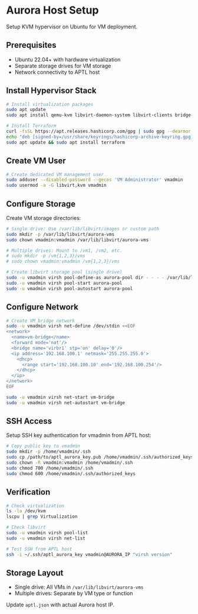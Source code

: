# Aurora Host Setup

Setup KVM hypervisor on Ubuntu for VM deployment.

## Prerequisites

- Ubuntu 22.04+ with hardware virtualization
- Separate storage drives for VM storage
- Network connectivity to APTL host

## Install Hypervisor Stack

```bash
# Install virtualization packages
sudo apt update
sudo apt install qemu-kvm libvirt-daemon-system libvirt-clients bridge-utils virt-manager

# Install Terraform
curl -fsSL https://apt.releases.hashicorp.com/gpg | sudo gpg --dearmor -o /usr/share/keyrings/hashicorp-archive-keyring.gpg
echo "deb [signed-by=/usr/share/keyrings/hashicorp-archive-keyring.gpg] https://apt.releases.hashicorp.com $(lsb_release -cs) main" | sudo tee /etc/apt/sources.list.d/hashicorp.list
sudo apt update && sudo apt install terraform
```

## Create VM User

```bash
# Create dedicated VM management user
sudo adduser --disabled-password --gecos 'VM Administrator' vmadmin
sudo usermod -a -G libvirt,kvm vmadmin
```

## Configure Storage

Create VM storage directories:

```bash
# Single drive: Use /var/lib/libvirt/images or custom path
sudo mkdir -p /var/lib/libvirt/aurora-vms
sudo chown vmadmin:vmadmin /var/lib/libvirt/aurora-vms

# Multiple drives: Mount to /vm1, /vm2, etc.
# sudo mkdir -p /vm{1,2,3}/vms
# sudo chown vmadmin:vmadmin /vm{1,2,3}/vms

# Create libvirt storage pool (single drive)
sudo -u vmadmin virsh pool-define-as aurora-pool dir - - - - /var/lib/libvirt/aurora-vms
sudo -u vmadmin virsh pool-start aurora-pool
sudo -u vmadmin virsh pool-autostart aurora-pool
```

## Configure Network

```bash
# Create VM bridge network
sudo -u vmadmin virsh net-define /dev/stdin <<EOF
<network>
  <name>vm-bridge</name>
  <forward mode='nat'/>
  <bridge name='virbr1' stp='on' delay='0'/>
  <ip address='192.168.100.1' netmask='255.255.255.0'>
    <dhcp>
      <range start='192.168.100.10' end='192.168.100.254'/>
    </dhcp>
  </ip>
</network>
EOF

sudo -u vmadmin virsh net-start vm-bridge
sudo -u vmadmin virsh net-autostart vm-bridge
```

## SSH Access

Setup SSH key authentication for vmadmin from APTL host:

```bash
# Copy public key to vmadmin
sudo mkdir -p /home/vmadmin/.ssh
sudo cp /path/to/aptl_aurora_key.pub /home/vmadmin/.ssh/authorized_keys
sudo chown -R vmadmin:vmadmin /home/vmadmin/.ssh
sudo chmod 700 /home/vmadmin/.ssh
sudo chmod 600 /home/vmadmin/.ssh/authorized_keys
```

## Verification

```bash
# Check virtualization
ls -la /dev/kvm
lscpu | grep Virtualization

# Check libvirt
sudo -u vmadmin virsh pool-list
sudo -u vmadmin virsh net-list

# Test SSH from APTL host
ssh -i ~/.ssh/aptl_aurora_key vmadmin@AURORA_IP "virsh version"
```

## Storage Layout

- Single drive: All VMs in `/var/lib/libvirt/aurora-vms`
- Multiple drives: Separate by VM type or function

Update `aptl.json` with actual Aurora host IP.